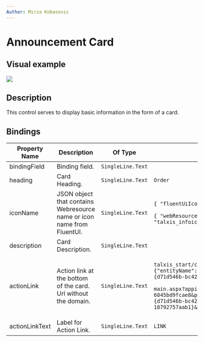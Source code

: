 ```yaml
---
Author: Mirza Kobasevic
---
```

# Announcement Card

## Visual example

<img src='/.attachments/applications/Controls/announcementcard.png'  />

## Description

This control serves to display basic information in the form of a card.

## Bindings

<table>
  <thead>
    <tr>
      <th>Property Name</th>
      <th>Description</th>
      <th>Of Type</th>
      <th>Input</th>
      <th>Usage</th>
      <th>Required</th>
    </tr>
  </thead>
  <tbody>
    <tr>
      <td>bindingField</td>
      <td>Binding field.</td>
      <td><code>SingleLine.Text</code></td>
      <td></td>
      <td><code>bound</code></td>
      <td><code>true</code></td>
    </tr>
    <tr>
      <td>heading</td>
      <td>Card Heading.</td>
      <td><code>SingleLine.Text</code></td>
      <td><code>Order</code></td>
      <td><code>input</code></td>
      <td><code>false</code></td>
    </tr>
    <tr>
      <td>iconName</td>
      <td>JSON object that contains Webresource name or icon name from FluentUI.</td>
      <td><code>SingleLine.Text</code></td>
      <td>
        <p><code>{ "fluentUiIconName": "LineChart" }</code></p>
        <p><code>{ "webResourceName": "talxis_infoicon.svg" }</code></p>
      </td>
      <td><code>input</code></td>
      <td><code>false</code></td>
    </tr>
    <tr>
      <td>description</td>
      <td>Card Description.</td>
      <td><code>SingleLine.Text</code></td>
      <td></td>
      <td><code>input</code></td>
      <td><code>false</code></td>
    </tr>
    <tr>
      <td>actionLink</td>
      <td>Action link at the bottom of the card. Url without the domain.</td>
      <td><code>SingleLine.Text</code></td>
      <td>
        <p><code>talxis_start/control/view?data={"entityName":"account","viewId":"{d71d546b-bc42-405b-9238-18792757aab1}"}</code></p>
        <p><code>main.aspx?appid=07bc5f7b-b043-ef11-bfe2-6045bd9fcae8&pagetype=entitylist&viewid={d71d546b-bc42-405b-9238-18792757aab1}&etn=account</code></p>
      </td>
      <td><code>input</code></td>
      <td><code>false</code></td>
    </tr>
    <tr>
      <td>actionLinkText</td>
      <td>Label for Action Link.</td>
      <td><code>SingleLine.Text</code></td>
      <td><code>LINK</code></td>
      <td><code>input</code></td>
      <td><code>false</code></td>
    </tr>
  </tbody>
</table>


